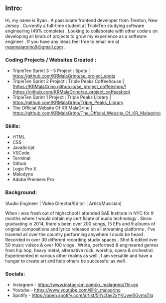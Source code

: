 ## Intro:

 Hi, my name is Ryan . A passionate frontend developer from Trenton, New Jersey . Currently a full-time student at TripleTen studying software engineering (49% complete) . Looking to collaborate with other coders on developing all kinds of projects to grow my experience as a software engineer . If you have any ideas feel free to email me at ryanmalagrino9@gmail.com .

### Coding Projects / Websites Created :

 - TripleTen Sprint 3 - 5 Project : Spots | https://github.com/KRMalaGrino/se_project_spots
 - TripleTen Sprint 2 Project : Triple Peaks Coffeehouse | [https://KRMalaGrino.github.io/se_project_coffeeshop/](https://github.com/KRMalaGrino/se_project_coffeeshop)
 - TripleTen Sprint 1 Project : Triple Peaks Library | https://github.com/KRMalaGrino/Triple_Peaks_Library
 - The Official Website Of KR MalaGrino | https://github.com/KRMalaGrino/The_Official_Website_Of_KR_Malagrino

### Skills:

 - HTML
 - CSS
 - JavaScript
 - VSCode
 - Terminal
 - Github
 - Logic Pro X
 - Melodyne
 - Adobe Premiere Pro

### Background:
(Audio Engineer | Video Director/Editor | Artist/Musician)

 When i was fresh out of highschool I attended SAE Institute in NYC for 9 months where I would obtain my certificate of audio technology . Since graduating in 2014, there's been over 200 songs, 15 EPs and 9 albums of original compositions and lyrics released on all streaming platforms . I've traveled all over the country performing anywhere I could be heard . Recorded in over 30 different recording studio spaces . Shot & edited over 50 music videos & over 100 vlogs . Wrote, performed & engineered genres from hip hop, heavy metal, alternative rock, worship, opera & orchestral. Experimented in various other realms as well . I am versatile and have a hunger to create art and help others be successful as well .

### Socials:

- Instagram - https://www.instagram.com/kr_malagrino/?hl=en
- Youtube - https://www.youtube.com/@Kr_malagrino
- Spotify - https://open.spotify.com/artist/5rNcfav2xYKUwe5GvmsTIq


